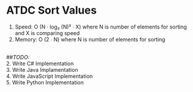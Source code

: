 # ATDC Sort Values
1. Speed: O (N ∙ log₂ (N)² ∙ X) where N is number of elements for sorting and X is comparing speed<br>
2. Memory: O (2 ∙ N) where N is number of elements for sorting<br><Br>

##*TODO:*<br>
2. Write C# Implementation<br>
3. Write Java Implamentation<br>
4. Write JavaScript Implementation<br>
5. Write Python Implementation<br>
